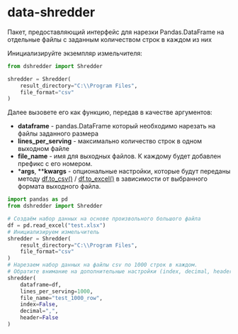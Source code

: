 # data-shredder
Пакет, предоставляющий интерфейс для нарезки Pandas.DataFrame на отдельные файлы с заданным количеством строк в каждом из них


Инициализируйте экземпляр измельчителя:  
```python
from dshredder import Shredder

shredder = Shredder(
    result_directory="C:\\Program Files",
    file_format="csv"
)
```
Далее вызовете его как функцию, передав в качестве аргументов:  
- **dataframe** - pandas.DataFrame который необходимо нарезать на файлы заданного размера
- **lines_per_serving** - максимально количество строк в одном выходном файле
- **file_name** - имя для выходных файлов. К каждому будет добавлен префикс с его номером.
- ***args**, ****kwargs** - опциональные настройки, которые будут переданы методу [df.to_csv()](https://pandas.pydata.org/pandas-docs/stable/reference/api/pandas.DataFrame.to_csv.html) / [df.to_excel()](https://pandas.pydata.org/pandas-docs/stable/reference/api/pandas.DataFrame.to_excel.html) в зависимости от выбранного формата выходного файла.

```python
import pandas as pd
from dshredder import Shredder

# Создаём набор данных на основе произвольного большого файла
df = pd.read_excel("test.xlsx")
# Инициализируем измельчитель
shredder = Shredder(
    result_directory="C:\\Program Files",
    file_format="csv"
)
# Нарезаем набор данных на файлы csv по 1000 строк в каждом.
# Обратите внимание на дополнительные настройки (index, decimal, header), которые будут переданы методу to_csv()
shredder(
    dataframe=df,
    lines_per_serving=1000,
    file_name="test_1000_row",
    index=False,
    decimal=",",
    header=False
)
```
